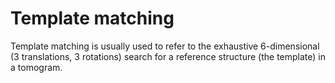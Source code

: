# Template matching

Template matching is usually used to refer to the exhaustive 6-dimensional (3 translations, 3 rotations) search for a reference structure (the template)
in a tomogram.
